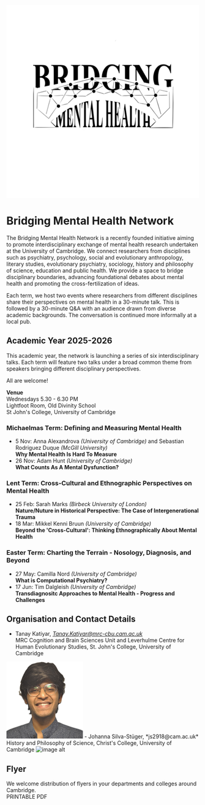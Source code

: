![image alt](https://github.com/bridgingmentalhealth/bridgingmentalhealth.github.com/blob/main/pictures/Bridging%20Mental%20Health%20Logo%20definitive.png?raw=true)   
# Bridging Mental Health Network
The Bridging Mental Health Network is a recently founded initiative aiming to promote interdisciplinary exchange of mental health research undertaken at the University of Cambridge. We connect researchers from disciplines such as psychiatry, psychology, social and evolutionary anthropology, literary studies, evolutionary psychiatry, sociology, history and philosophy of science, education and public health. We provide a space to bridge disciplinary boundaries, advancing foundational debates about mental health and promoting the cross-fertilization of ideas.   

Each term, we host two events where researchers from different disciplines share their perspectives on mental health in a 30-minute talk. This is followed by a 30-minute Q&A with an audience drawn from diverse academic backgrounds. The conversation is continued more informally at a local pub. 

## Academic Year 2025-2026
This academic year, the network is  launching a series of six interdisciplinary talks. Each term will feature two talks under a broad common theme from speakers bringing different disciplinary perspectives.   

All are welcome!

**Venue**   
Wednesdays 5.30 - 6.30 PM   
Lightfoot Room, Old Divinity School   
St John's College, University of Cambridge

### Michaelmas Term: Defining and Measuring Mental Health
- 5 Nov:   Anna Alexandrova *(University of Cambridge)* and Sebastian Rodriguez Duque *(McGill University)*  
  **Why Mental Health Is Hard To Measure**
- 26 Nov:  Adam Hunt *(University of Cambridge)*             
  **What Counts As A Mental Dysfunction?**

### Lent Term: Cross-Cultural and Ethnographic Perspectives on Mental Health
- 25 Feb:   Sarah Marks *(Birbeck University of London)*  
  **Nature/Nuture in Historical Perspective: The Case of Intergenerational Trauma**
- 18 Mar:   Mikkel Kenni Bruun *(University of Cambridge)*  
  **Beyond the 'Cross-Cultural': Thinking Ethnographically About Mental Health**

### Easter Term: Charting the Terrain - Nosology, Diagnosis, and Beyond
- 27 May:   Camilla Nord *(University of Cambridge)*  
  **What is Computational Psychiatry?**
- 17 Jun:  Tim Dalgleish *(University of Cambridge)*  
  **Transdiagnositc Approaches to Mental Health - Progress and Challenges**

## Organisation and Contact Details  
- Tanay Katiyar, *Tanay.Katiyar@mrc-cbu.cam.ac.uk*   
  MRC Cognition and Brain Sciences Unit and Leverhulme Centre for Human Evolutionary Studies, St. John's College, University of Cambridge   
 <img src="/pictures/Subject.jpeg" alt="image alt" width="200" height="200">   
- Johanna Silva-Stüger, *js2918@cam.ac.uk*      
  History and Philosophy of Science, Christ's College, University of Cambridge   
<img src="/pictures/DSC06236.png" alt="image alt" width="200" height="200">

## Flyer
We welcome distribution of flyers in your departments and colleges around Cambridge.    
PRINTABLE PDF
